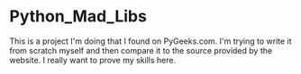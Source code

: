 # Python_Mad_Libs
This is a project I'm doing that I found on PyGeeks.com. I'm trying to write it from scratch myself and then compare it to the source provided by the website. I really want to prove my skills here.

